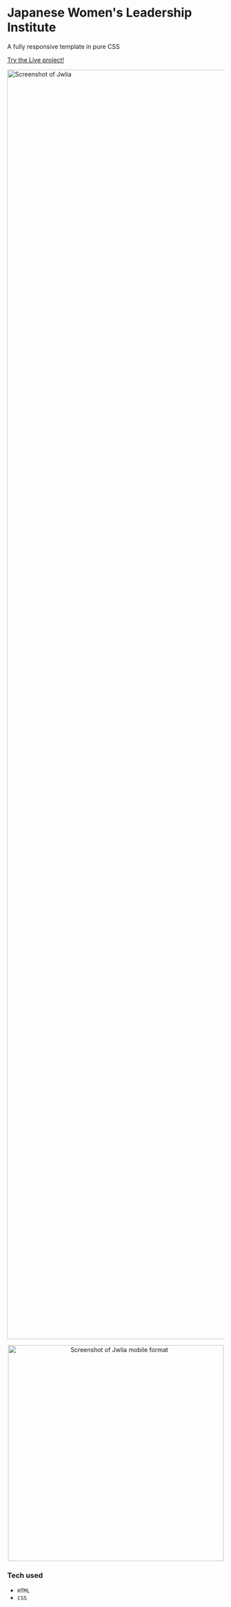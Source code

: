 # Japanese Women's Leadership Institute
A fully responsive template in pure CSS

[Try the Live project!](https://l-meryem.github.io/jwli/)

<a href="https://l-meryem.github.io/jwli/" target="_blank" ><img width="2940" alt="Screenshot of Jwlia" src="https://github.com/user-attachments/assets/d5adb5aa-ae42-4825-913e-01218caac42b" /></a>

<p align="center">
<a href="https://l-meryem.github.io/jwli/" target="_blank" ><img width="500" alt="Screenshot of Jwlia mobile format" src="https://github.com/user-attachments/assets/c28f8b25-2d40-468a-8756-ac89509d3a30" /></a>
</p>


### Tech used 
 - `HTML`
 - `CSS`









